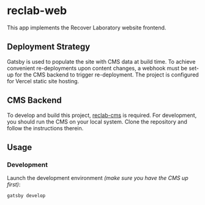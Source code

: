 # reclab-web

This app implements the Recover Laboratory website frontend.

## Deployment Strategy

Gatsby is used to populate the site with CMS data at build time. To achieve convenient re-deployments upon content changes, a webhook must be set-up for the CMS backend to trigger re-deployment. The project is configured for Vercel static site hosting.

## CMS Backend

To develop and build this project, [reclab-cms](https://github.com/joonashak/reclab-cms) is required. For development, you should run the CMS on your local system. Clone the repository and follow the instructions therein.

## Usage

### Development

Launch the development environment *(make sure you have the CMS up first)*:

```bash
gatsby develop
```
